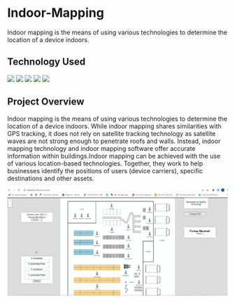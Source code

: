 # Indoor-Mapping
Indoor mapping is the means of using various technologies to determine the location of a device indoors.
<h2> Technology Used </h2>
<p align="justify">
<img src="https://img.shields.io/badge/-JavaScript-black?style=flat-square&logo=javascript"/>
<img src="https://img.shields.io/badge/-Express-black?style=flat-square&logo=express"/>
<img src="https://img.shields.io/badge/-Node JS-black?style=flat-square&logo=node"/>
<img src="https://img.shields.io/badge/-LeafletJS-black?style=flat-square&logo=leaflet"/>
<img src="https://img.shields.io/badge/-Sockets-black?style=flat-square&logo=sockets"/>
</p>
<h2>Project Overview </h2>
<p> Indoor mapping is the means of using various technologies to determine the location of a device indoors. While indoor mapping shares similarities with GPS tracking, it does not rely on satellite tracking technology as satellite waves are not strong enough to penetrate roofs and walls. Instead, indoor mapping technology and indoor mapping software offer accurate information within buildings.Indoor mapping can be achieved with the use of various location-based technologies. Together, they work to help businesses identify the positions of users (device carriers), specific destinations and other assets.</p>

![](indoor.gif)
